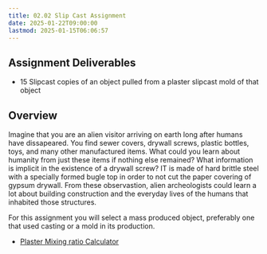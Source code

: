 ```yaml
---
title: 02.02 Slip Cast Assignment
date: 2025-01-22T09:00:00
lastmod: 2025-01-15T06:06:57
---
```


## Assignment Deliverables

- 15 Slipcast copies of an object pulled from a plaster slipcast mold of that object

## Overview

Imagine that you are an alien visitor arriving on earth long after humans have dissapeared. You find sewer covers, drywall screws, plastic bottles, toys, and many other manufactured items. What could you learn about humanity from just these items if nothing else remained? What information is implicit in the existence of a drywall screw? IT is made of hard brittle steel with a specially formed bugle top in order to not cut the paper covering of gypsum drywall. From these observastion, alien archeologists could learn a lot about building construction and the everyday lives of the humans that inhabited those structures.

For this assignment you will select a mass produced object, preferably one that used casting or a mold in its production.

- [Plaster Mixing ratio Calculator](../../../../making/plaster-calculator.md)
